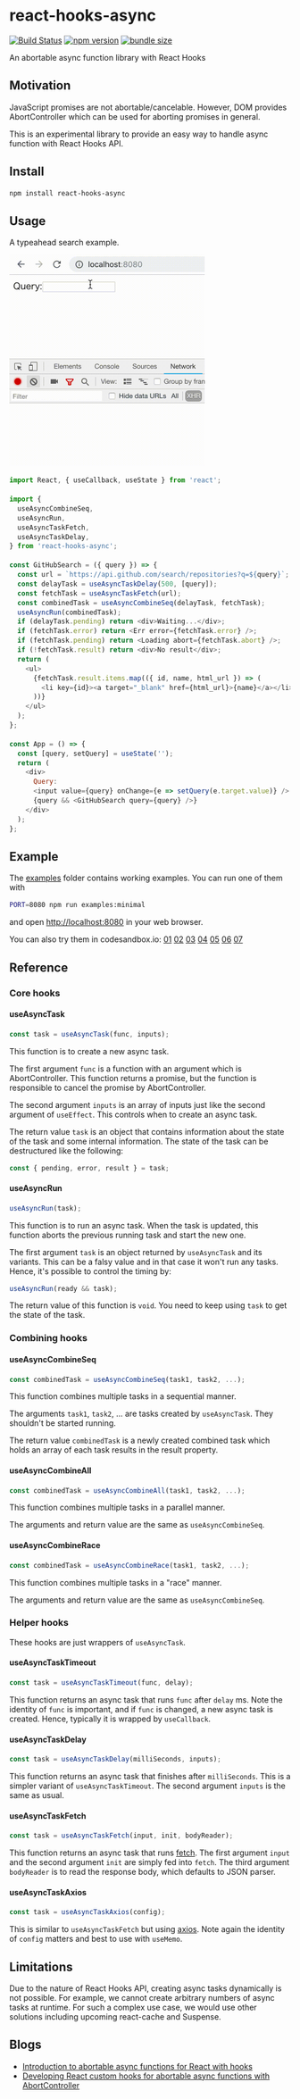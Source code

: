 react-hooks-async
=================

[![Build Status](https://travis-ci.com/dai-shi/react-hooks-async.svg?branch=master)](https://travis-ci.com/dai-shi/react-hooks-async)
[![npm version](https://badge.fury.io/js/react-hooks-async.svg)](https://badge.fury.io/js/react-hooks-async)
[![bundle size](https://badgen.net/bundlephobia/minzip/react-hooks-async)](https://bundlephobia.com/result?p=react-hooks-async)

An abortable async function library with React Hooks

Motivation
----------

JavaScript promises are not abortable/cancelable.
However, DOM provides AbortController which can be
used for aborting promises in general.

This is an experimental library to provide an easy
way to handle async function with React Hooks API.

Install
-------

```bash
npm install react-hooks-async
```

Usage
-----

A typeahead search example.

<img src="./examples/04_typeahead/screencast.gif" alt="Preview" width="350" />

```javascript
import React, { useCallback, useState } from 'react';

import {
  useAsyncCombineSeq,
  useAsyncRun,
  useAsyncTaskFetch,
  useAsyncTaskDelay,
} from 'react-hooks-async';

const GitHubSearch = ({ query }) => {
  const url = `https://api.github.com/search/repositories?q=${query}`;
  const delayTask = useAsyncTaskDelay(500, [query]);
  const fetchTask = useAsyncTaskFetch(url);
  const combinedTask = useAsyncCombineSeq(delayTask, fetchTask);
  useAsyncRun(combinedTask);
  if (delayTask.pending) return <div>Waiting...</div>;
  if (fetchTask.error) return <Err error={fetchTask.error} />;
  if (fetchTask.pending) return <Loading abort={fetchTask.abort} />;
  if (!fetchTask.result) return <div>No result</div>;
  return (
    <ul>
      {fetchTask.result.items.map(({ id, name, html_url }) => (
        <li key={id}><a target="_blank" href={html_url}>{name}</a></li>
      ))}
    </ul>
  );
};

const App = () => {
  const [query, setQuery] = useState('');
  return (
    <div>
      Query:
      <input value={query} onChange={e => setQuery(e.target.value)} />
      {query && <GitHubSearch query={query} />}
    </div>
  );
};
```

Example
-------

The [examples](examples) folder contains working examples.
You can run one of them with

```bash
PORT=8080 npm run examples:minimal
```

and open <http://localhost:8080> in your web browser.

You can also try them in codesandbox.io:
[01](https://codesandbox.io/s/github/dai-shi/react-hooks-async/tree/master/examples/01_minimal)
[02](https://codesandbox.io/s/github/dai-shi/react-hooks-async/tree/master/examples/02_typescript)
[03](https://codesandbox.io/s/github/dai-shi/react-hooks-async/tree/master/examples/03_startbutton)
[04](https://codesandbox.io/s/github/dai-shi/react-hooks-async/tree/master/examples/04_typeahead)
[05](https://codesandbox.io/s/github/dai-shi/react-hooks-async/tree/master/examples/05_axios)
[06](https://codesandbox.io/s/github/dai-shi/react-hooks-async/tree/master/examples/06_progress)
[07](https://codesandbox.io/s/github/dai-shi/react-hooks-async/tree/master/examples/07_race)

Reference
---------

### Core hooks

#### useAsyncTask

```javascript
const task = useAsyncTask(func, inputs);
```

This function is to create a new async task.

The first argument `func` is a function with an argument
which is AbortController. This function returns a promise,
but the function is responsible to cancel the promise by AbortController.

The second argument `inputs` is an array of inputs just like
the second argument of `useEffect`.
This controls when to create an async task.

The return value `task` is an object that contains information about
the state of the task and some internal information.
The state of the task can be destructured like the following:

```javascript
const { pending, error, result } = task;
```

#### useAsyncRun

```javascript
useAsyncRun(task);
```

This function is to run an async task.
When the task is updated, this function aborts the previous running task
and start the new one.

The first argument `task` is an object returned by `useAsyncTask`
and its variants. This can be a falsy value and in that case
it won't run any tasks. Hence, it's possible to control the timing by:

```javascript
useAsyncRun(ready && task);
```

The return value of this function is `void`.
You need to keep using `task` to get the state of the task.

### Combining hooks

#### useAsyncCombineSeq

```javascript
const combinedTask = useAsyncCombineSeq(task1, task2, ...);
```

This function combines multiple tasks in a sequential manner.

The arguments `task1`, `task2`, ... are tasks created by `useAsyncTask`.
They shouldn't be started running.

The return value `combinedTask` is a newly created combined task which
holds an array of each task results in the result property.

#### useAsyncCombineAll

```javascript
const combinedTask = useAsyncCombineAll(task1, task2, ...);
```

This function combines multiple tasks in a parallel manner.

The arguments and return value are the same as `useAsyncCombineSeq`.

#### useAsyncCombineRace

```javascript
const combinedTask = useAsyncCombineRace(task1, task2, ...);
```

This function combines multiple tasks in a "race" manner.

The arguments and return value are the same as `useAsyncCombineSeq`.

### Helper hooks

These hooks are just wrappers of `useAsyncTask`.

#### useAsyncTaskTimeout

```javascript
const task = useAsyncTaskTimeout(func, delay);
```

This function returns an async task that runs `func` after `delay` ms.
Note the identity of `func` is important, and if `func` is changed,
a new async task is created. Hence, typically it is
wrapped by `useCallback`.

#### useAsyncTaskDelay

```javascript
const task = useAsyncTaskDelay(milliSeconds, inputs);
```

This function returns an async task that finishes after `milliSeconds`.
This is a simpler variant of `useAsyncTaskTimeout`.
The second argument `inputs` is the same as usual.

#### useAsyncTaskFetch

```javascript
const task = useAsyncTaskFetch(input, init, bodyReader);
```

This function returns an async task that runs
[fetch](https://developer.mozilla.org/en-US/docs/Web/API/WindowOrWorkerGlobalScope/fetch).
The first argument `input` and the second argument `init`
are simply fed into `fetch`. The third argument `bodyReader`
is to read the response body, which defaults to JSON parser.

#### useAsyncTaskAxios

```javascript
const task = useAsyncTaskAxios(config);
```

This is similar to `useAsyncTaskFetch` but using
[axios](https://github.com/axios/axios).
Note again the identity of `config` matters and
best to use with `useMemo`.

Limitations
-----------

Due to the nature of React Hooks API, creating async tasks dynamically
is not possible. For example, we cannot create arbitrary numbers of
async tasks at runtime.
For such a complex use case, we would use other solutions including
upcoming react-cache and Suspense.

Blogs
-----

- [Introduction to abortable async functions for React with hooks](https://medium.com/@dai_shi/introduction-to-abortable-async-functions-for-react-with-hooks-768bc72c0a2b)
- [Developing React custom hooks for abortable async functions with AbortController](https://medium.com/@dai_shi/developing-react-custom-hooks-for-abortable-async-functions-with-abortcontroller-1f2091b5a1c3)
